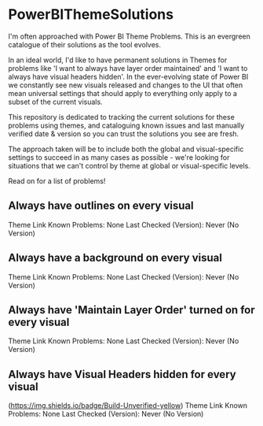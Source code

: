 # PowerBIThemeSolutions
I'm often approached with Power BI Theme Problems. This is an evergreen catalogue of their solutions as the tool evolves.

In an ideal world, I'd like to have permanent solutions in Themes for problems like 'I want to always have layer order maintained' and 'I want to always have visual headers hidden'. In the ever-evolving state of Power BI we constantly see new visuals released and changes to the UI that often mean universal settings that should apply to everything only apply to a subset of the current visuals.

This repository is dedicated to tracking the current solutions for these problems using themes, and cataloguing known issues and last manually verified date & version so you can trust the solutions you see are fresh.

The approach taken will be to include both the global and visual-specific settings to succeed in as many cases as possible - we're looking for situations that we can't control by theme at global or visual-specific levels.

Read on for a list of problems!


## Always have outlines on every visual
Theme Link
Known Problems: None
Last Checked (Version): Never (No Version)

## Always have a background on every visual
Theme Link
Known Problems: None
Last Checked (Version): Never (No Version)

## Always have 'Maintain Layer Order' turned on for every visual
Theme Link
Known Problems: None
Last Checked (Version): Never (No Version)

## Always have Visual Headers hidden for every visual
(https://img.shields.io/badge/Build-Unverified-yellow) Theme Link
Known Problems: None
Last Checked (Version): Never (No Version)
